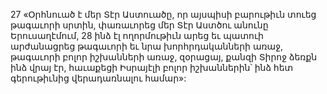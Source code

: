 27 «Օրհնուած է մեր Տէր Աստուածը, որ այսպիսի բարութիւն տուեց թագաւորի սրտին, փառաւորեց մեր Տէր Աստծու անունը Երուսաղէմում, 28 ինձ էլ ողորմութիւն արեց եւ պատուի արժանացրեց թագաւորի եւ նրա խորհրդականների առաջ, թագաւորի բոլոր իշխանների առաջ, զօրացայ, քանզի Տիրոջ ձեռքն ինձ վրայ էր, հաւաքեցի Իսրայէլի բոլոր իշխաններին՝ ինձ հետ գերութիւնից վերադառնալու համար»:
